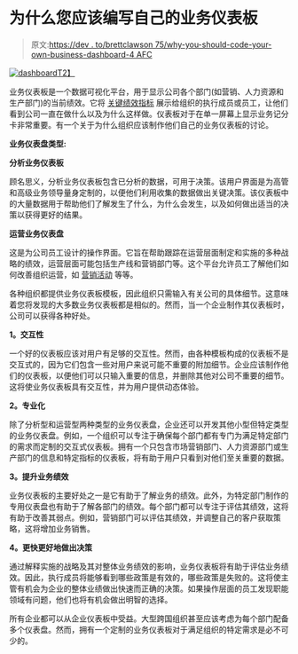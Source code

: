 # 为什么您应该编写自己的业务仪表板

> 原文:[https://dev . to/brettclawson 75/why-you-should-code-your-own-business-dashboard-4 AFC](https://dev.to/brettclawson75/why-you-should-code-your-own-business-dashboard-4afc)

[![dashboard](../Images/7189f865ce447a8b69a805d4701e650d.png)T2】](https://res.cloudinary.com/practicaldev/image/fetch/s--swC2f6Yb--/c_limit%2Cf_auto%2Cfl_progressive%2Cq_auto%2Cw_880/https://images.unsplash.com/photo-1516549843585-2c4cf2e073d2%3Fixlib%3Drb-0.3.5%26ixid%3DeyJhcHBfaWQiOjEyMDd9%26s%3Df780a0e96db11669bc73e99f35c5e437%26auto%3Dformat%26fit%3Dcrop%26w%3D992%26q%3D80)

业务仪表板是一个数据可视化平台，用于显示公司各个部门(如营销、人力资源和生产部门)的当前绩效。它将 [关键绩效指标](http://www.pnmsoft.com/resources/bpm-tutorial/key-performance-indicators/) 展示给组织的执行成员或员工，让他们看到公司一直在做什么以及为什么这样做。仪表板对于在单一屏幕上显示业务记分卡非常重要。有一个关于为什么组织应该制作他们自己的业务仪表板的讨论。

**业务仪表盘类型:**

**分析业务仪表板**

顾名思义，分析业务仪表板包含已分析的数据，可用于决策。该用户界面是为高管和高级业务领导量身定制的，以便他们利用收集的数据做出关键决策。该仪表板中的大量数据用于帮助他们了解发生了什么，为什么会发生，以及如何做出适当的决策以获得更好的结果。

**运营业务仪表盘**

这是为公司员工设计的操作界面。它旨在帮助跟踪在运营层面制定和实施的多种战略的绩效，运营层面可能包括生产线和营销部门等。这个平台允许员工了解他们如何改善组织运营，如 [营销活动](https://www.cpaglobal.com/cpa-global-blog/the-importance-of-dashboards) 等等。

各种组织都提供业务仪表板模板，因此组织只需输入有关公司的具体细节。这意味着您将发现的大多数业务仪表板都是相似的。然而，当一个企业制作其仪表板时，公司可以获得各种好处。

**1。交互性**

一个好的仪表板应该对用户有足够的交互性。然而，由各种模板构成的仪表板不是交互式的，因为它们包含一些对用户来说可能不重要的附加细节。企业应该制作他们的仪表板，以便他们可以只输入重要的信息，并删除其他对公司不重要的细节。这将使业务仪表板具有交互性，并为用户提供动态体验。

**2。专业化**

除了分析型和运营型两种类型的业务仪表盘，企业还可以开发其他小型但特定类型的业务仪表盘。例如，一个组织可以专注于确保每个部门都有专门为满足特定部门的需求而定制的交互式仪表板。拥有一个只包含市场营销部门、人力资源部门或生产部门的信息和特定指标的仪表板，将有助于用户只看到对他们至关重要的数据。

**3。提升业务绩效**

业务仪表板的主要好处之一是它有助于了解业务的绩效。此外，为特定部门制作的专用仪表盘也有助于了解各部门的绩效。每个部门都可以专注于评估其绩效，这将有助于改善其弱点。例如，营销部门可以评估其绩效，并调整自己的客户获取策略，这将增加业务销售。

**4。更快更好地做出决策**

通过解释实施的战略及其对整体业务绩效的影响，业务仪表板将有助于评估业务绩效。因此，执行成员将能够看到哪些政策是有效的，哪些政策是失败的。这将使主管有机会为企业的整体业绩做出快速而正确的决策。如果操作层面的员工发现职能领域有问题，他们也将有机会做出明智的选择。

所有企业都可以从企业仪表板中受益。大型跨国组织甚至应该考虑为每个部门配备多个仪表盘。然而，拥有一个定制的业务仪表板对于满足组织的特定需求是必不可少的。
